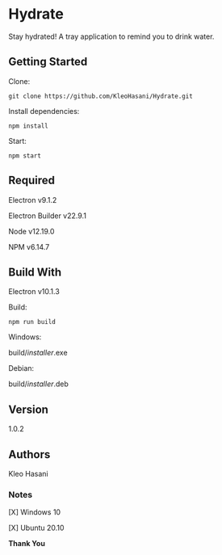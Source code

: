 # Hydrate

Stay hydrated! A tray application to remind you to drink water.

## Getting Started

Clone:

```
git clone https://github.com/KleoHasani/Hydrate.git
```

Install dependencies:

```
npm install
```

Start:

```
npm start
```

## Required

Electron v9.1.2

Electron Builder v22.9.1

Node v12.19.0

NPM v6.14.7

## Build With

Electron v10.1.3

Build:

```
npm run build
```

Windows:

build/_installer_.exe

Debian:

build/_installer_.deb

## Version

1.0.2

## Authors

Kleo Hasani

### Notes

[X] Windows 10

[X] Ubuntu 20.10

**Thank You**
